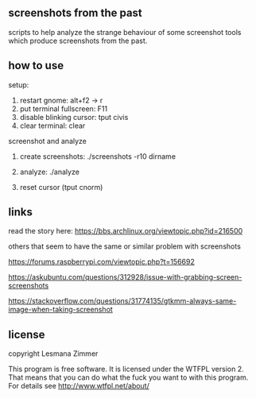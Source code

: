 screenshots from the past
-------------------------

scripts to help analyze the strange behaviour of some screenshot tools
which produce screenshots from the past.

how to use
----------

setup:

1. restart gnome: alt+f2 -> r
2. put terminal fullscreen: F11
3. disable blinking cursor: tput civis
4. clear terminal: clear

screenshot and analyze

1. create screenshots: ./screenshots -r10 dirname
2. analyze: ./analyze

6. reset cursor (tput cnorm)

links
-----

read the story here: https://bbs.archlinux.org/viewtopic.php?id=216500

others that seem to have the same or similar problem with screenshots

https://forums.raspberrypi.com/viewtopic.php?t=156692

https://askubuntu.com/questions/312928/issue-with-grabbing-screen-screenshots

https://stackoverflow.com/questions/31774135/gtkmm-always-same-image-when-taking-screenshot

license
-------

copyright Lesmana Zimmer

This program is free software.
It is licensed under the WTFPL version 2.
That means that you can do what the fuck
you want to with this program.
For details see http://www.wtfpl.net/about/
